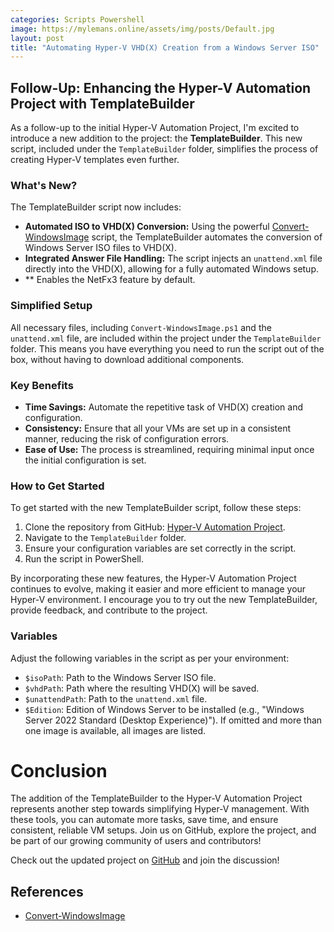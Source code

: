 ```yaml
---
categories: Scripts Powershell
image: https://mylemans.online/assets/img/posts/Default.jpg
layout: post
title: "Automating Hyper-V VHD(X) Creation from a Windows Server ISO"
---
```


## Follow-Up: Enhancing the Hyper-V Automation Project with TemplateBuilder

As a follow-up to the initial Hyper-V Automation Project, I'm excited to introduce a new addition to the project: the **TemplateBuilder**. This new script, included under the `TemplateBuilder` folder, simplifies the process of creating Hyper-V templates even further. 

### What's New?

The TemplateBuilder script now includes:
- **Automated ISO to VHD(X) Conversion:** Using the powerful [Convert-WindowsImage](https://github.com/x0nn/Convert-WindowsImage) script, the TemplateBuilder automates the conversion of Windows Server ISO files to VHD(X).
- **Integrated Answer File Handling:** The script injects an `unattend.xml` file directly into the VHD(X), allowing for a fully automated Windows setup.
- ** Enables the NetFx3 feature by default.

### Simplified Setup

All necessary files, including `Convert-WindowsImage.ps1` and the `unattend.xml` file, are included within the project under the `TemplateBuilder` folder. This means you have everything you need to run the script out of the box, without having to download additional components.

### Key Benefits

- **Time Savings:** Automate the repetitive task of VHD(X) creation and configuration.
- **Consistency:** Ensure that all your VMs are set up in a consistent manner, reducing the risk of configuration errors.
- **Ease of Use:** The process is streamlined, requiring minimal input once the initial configuration is set.

### How to Get Started

To get started with the new TemplateBuilder script, follow these steps:
1. Clone the repository from GitHub: [Hyper-V Automation Project](https://github.com/marcmylemans/HomeLab).
2. Navigate to the `TemplateBuilder` folder.
3. Ensure your configuration variables are set correctly in the script.
4. Run the script in PowerShell.

By incorporating these new features, the Hyper-V Automation Project continues to evolve, making it easier and more efficient to manage your Hyper-V environment. I encourage you to try out the new TemplateBuilder, provide feedback, and contribute to the project.

### Variables

Adjust the following variables in the script as per your environment:
- `$isoPath`: Path to the Windows Server ISO file.
- `$vhdPath`: Path where the resulting VHD(X) will be saved.
- `$unattendPath`: Path to the `unattend.xml` file.
- `$Edition`: Edition of Windows Server to be installed (e.g., "Windows Server 2022 Standard (Desktop Experience)"). If omitted and more than one image is available, all images are listed.

# Conclusion

The addition of the TemplateBuilder to the Hyper-V Automation Project represents another step towards simplifying Hyper-V management. With these tools, you can automate more tasks, save time, and ensure consistent, reliable VM setups. Join us on GitHub, explore the project, and be part of our growing community of users and contributors!

Check out the updated project on [GitHub](https://github.com/marcmylemans/HomeLab) and join the discussion!

## References

- [Convert-WindowsImage](https://github.com/x0nn/Convert-WindowsImage)





